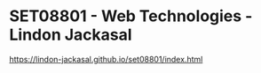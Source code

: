 # SET08801 - Web Technologies - Lindon Jackasal

https://lindon-jackasal.github.io/set08801/index.html